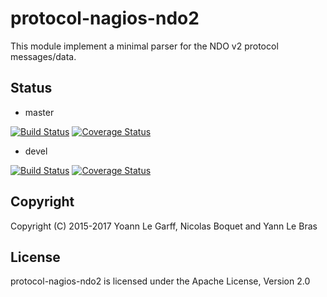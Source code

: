 protocol-nagios-ndo2
====================

This module implement a minimal parser for the NDO v2 protocol messages/data.

Status
------

- master

[![Build Status](https://travis-ci.org/Navel-IT/protocol-nagios-ndo2.svg?branch=master)](https://travis-ci.org/Navel-IT/protocol-nagios-ndo2?branch=master)
[![Coverage Status](https://coveralls.io/repos/github/Navel-IT/protocol-nagios-ndo2/badge.svg?branch=master)](https://coveralls.io/github/Navel-IT/protocol-nagios-ndo2?branch=master)

- devel

[![Build Status](https://travis-ci.org/Navel-IT/protocol-nagios-ndo2.svg?branch=devel)](https://travis-ci.org/Navel-IT/protocol-nagios-ndo2?branch=devel)
[![Coverage Status](https://coveralls.io/repos/github/Navel-IT/protocol-nagios-ndo2/badge.svg?branch=devel)](https://coveralls.io/github/Navel-IT/protocol-nagios-ndo2?branch=devel)

Copyright
---------

Copyright (C) 2015-2017 Yoann Le Garff, Nicolas Boquet and Yann Le Bras

License
-------

protocol-nagios-ndo2 is licensed under the Apache License, Version 2.0
